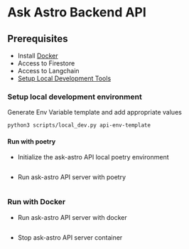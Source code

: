 # Ask Astro Backend API

## Prerequisites

- Install [Docker](https://docs.docker.com/engine/install/)
- Access to Firestore
- Access to Langchain
- [Setup Local Development Tools](../local_development.md)

### Setup local development environment

Generate Env Variable template and add appropriate values

```bash
python3 scripts/local_dev.py api-env-template
```

#### Run with poetry
* Initialize the ask-astro API local poetry environment

```{include} ../task_help_text/api_init_poetry_env.md
```

* Run ask-astro API server with poetry

```{include} ../task_help_text/api_run_with_poetry.md
```

### Run with Docker

* Run ask-astro API server with docker

```{include} ../task_help_text/api_run_with_docker.md
```

* Stop ask-astro API server container

```{include} ../task_help_text/api_stop_container.md
```
